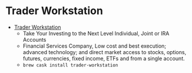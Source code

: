 # Trader Workstation
- [Trader Workstation](https://www.interactivebrokers.com/)
  -  Take Your Investing to the Next Level Individual, Joint or IRA Accounts
  - Financial Services Company, Low cost and best execution; advanced technology; and direct market access to stocks, options, futures, currencies, fixed income, ETFs and from a single account.
  - `brew cask install trader-workstation`

